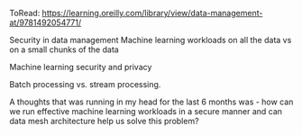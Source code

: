 



ToRead: 
https://learning.oreilly.com/library/view/data-management-at/9781492054771/


Security in data management
Machine learning workloads on all the data vs on a small chunks of the data

Machine learning security and privacy 


Batch processing vs. stream processing.


A thoughts that was running in my head for the last 6 months was - how can we run effective machine learning workloads in a secure manner and can data mesh architecture help us solve this problem? 
